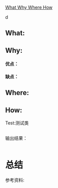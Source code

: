 <a href="3w1h">What Why Where How</a>



d







## <a name="3w1h">What:</a>




## Why:
#### 优点：


#### 缺点：


## Where:


## How:





Test:测试类
```java

```
输出结果：
```java

```



# 总结

参考资料:
